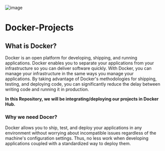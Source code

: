 ![image](https://github.com/Utkarsh067/Docker-Projects-/assets/161854515/43990771-8298-44b6-8f7c-da54973c152e)

# Docker-Projects

## What is Docker?
Docker is an open platform for developing, shipping, and running applications. Docker enables you to separate your applications from your infrastructure so you can deliver software quickly. With Docker, you can manage your infrastructure in the same ways you manage your applications. By taking advantage of Docker's methodologies for shipping, testing, and deploying code, you can significantly reduce the delay between writing code and running it in production.

**In this Repository, we will be integrating/deploying our projects in Docker Hub.**

### Why we need Docer?
Docker allows you to ship, test, and deploy your applications in any environment without worrying about incompatible issues regardless of the machine's configuration settings. Thus, no less work when developing applications coupled with a standardized way to deploy them.
